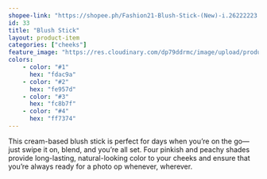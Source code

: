```yaml
---
shopee-link: "https://shopee.ph/Fashion21-Blush-Stick-(New)-i.26222223.826165372"
id: 33
title: "Blush Stick"
layout: product-item
categories: ["cheeks"]
feature_image: "https://res.cloudinary.com/dp79ddrmc/image/upload/products/blushStick.jpg"
colors:
    - color: "#1"
      hex: "fdac9a"
    - color: "#2"
      hex: "fe957d"
    - color: "#3"
      hex: "fc8b7f"
    - color: "#4"
      hex: "ff7374"
---
```

This cream-based blush stick is perfect for days when you’re on the go—just swipe it on, blend, and you’re all set. Four pinkish and peachy shades provide long-lasting, natural-looking color to your cheeks and ensure that you’re always ready for a photo op whenever, wherever. 